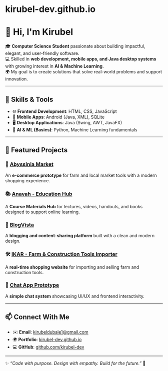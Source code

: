 # kirubel-dev.github.io
# 👋 Hi, I'm Kirubel  

🎓 **Computer Science Student** passionate about building impactful, elegant, and user-friendly software.  
💻 Skilled in **web development, mobile apps, and Java desktop systems** with growing interest in **AI & Machine Learning**.  
🌍 My goal is to create solutions that solve real-world problems and support innovation.  

---

## 🚀 Skills & Tools  
- 🌐 **Frontend Development**: HTML, CSS, JavaScript  
- 📱 **Mobile Apps**: Android (Java, XML), SQLite  
- 🖥️ **Desktop Applications**: Java (Swing, AWT, JavaFX)  
- 🤖 **AI & ML (Basics)**: Python, Machine Learning fundamentals  

---

## 🧩 Featured Projects  

### 🛒 [Abyssinia Market](https://kirubel-dev.github.io/AbyssiniaMarket/)  
An **e-commerce prototype** for farm and local market tools with a modern shopping experience.  

### 📚 [Anavah - Education Hub](https://kirubel-dev.github.io/Anavah/)  
A **Course Materials Hub** for lectures, videos, handouts, and books designed to support online learning.  

### 📰 [BlogVista](https://kirubel-dev.github.io/BlogVista/)  
A **blogging and content-sharing platform** built with a clean and modern design.  

### 🛠️ [IKAR - Farm & Construction Tools Importer](https://kirubel-dev.github.io/IKAR/)  
A **real-time shopping website** for importing and selling farm and construction tools.  

### 💬 [Chat App Prototype](https://kirubel-dev.github.io/chat/)  
A **simple chat system** showcasing UI/UX and frontend interactivity.  

---

## 📫 Connect With Me  
- ✉️ **Email**: [kirubeldubale1@gmail.com](mailto:kirubeldubale1@gmail.com)  
- 🌍 **Portfolio**: [kirubel-dev.github.io](https://kirubel-dev.github.io)  
- 💻 **GitHub**: [github.com/kirubel-dev](https://github.com/kirubel-dev)  

---

✨ *“Code with purpose. Design with empathy. Build for the future.”* 🚀
